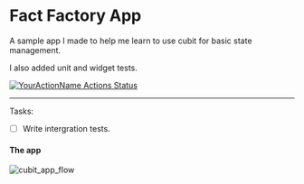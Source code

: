 # Fact Factory App
A sample app I made to help me learn to use cubit for basic state management.

I also added unit and widget tests.

[![YourActionName Actions Status](https://github.com/{userName}/{repoName}/workflows/{workflowName}/badge.svg)](https://github.com/gerryau/cubit_state_test/actions)

---
Tasks:
- [ ] Write intergration tests.

#### The app
![cubit_app_flow](https://user-images.githubusercontent.com/29995627/162846929-ac9e4d10-8400-4eb2-b1d3-0858b597d005.gif)
